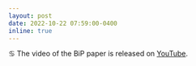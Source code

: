 ```yaml
---
layout: post
date: 2022-10-22 07:59:00-0400
inline: true
---
```


:cancer: The video of the BiP paper is released on <a href="https://youtu.be/eeKITiOOTaE">YouTube</a>.
